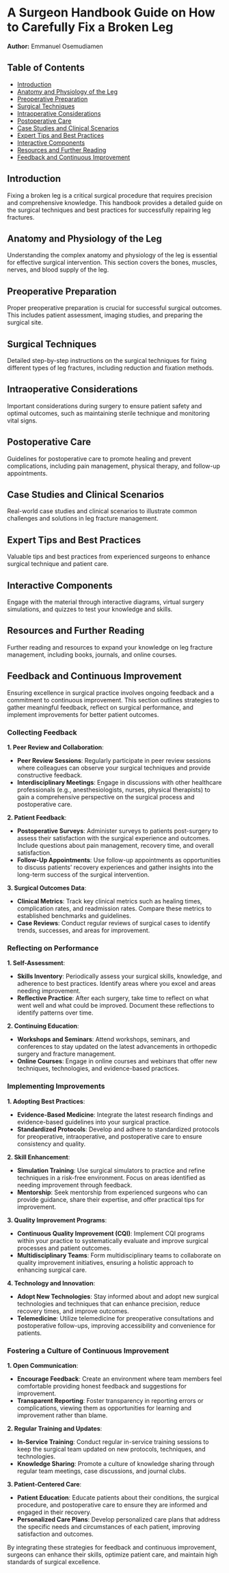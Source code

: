 # A Surgeon Handbook Guide on How to Carefully Fix a Broken Leg
 **Author:** Emmanuel Osemudiamen 
## Table of Contents
- [Introduction](#introduction)
- [Anatomy and Physiology of the Leg](#anatomy-and-physiology-of-the-leg)
- [Preoperative Preparation](#preoperative-preparation)
- [Surgical Techniques](#surgical-techniques)
- [Intraoperative Considerations](#intraoperative-considerations)
- [Postoperative Care](#postoperative-care)
- [Case Studies and Clinical Scenarios](#case-studies-and-clinical-scenarios)
- [Expert Tips and Best Practices](#expert-tips-and-best-practices)
- [Interactive Components](#interactive-components)
- [Resources and Further Reading](#resources-and-further-reading)
- [Feedback and Continuous Improvement](#feedback-and-continuous-improvement)

## Introduction
Fixing a broken leg is a critical surgical procedure that requires precision and comprehensive knowledge. This handbook provides a detailed guide on the surgical techniques and best practices for successfully repairing leg fractures.

## Anatomy and Physiology of the Leg
Understanding the complex anatomy and physiology of the leg is essential for effective surgical intervention. This section covers the bones, muscles, nerves, and blood supply of the leg.

## Preoperative Preparation
Proper preoperative preparation is crucial for successful surgical outcomes. This includes patient assessment, imaging studies, and preparing the surgical site.

## Surgical Techniques
Detailed step-by-step instructions on the surgical techniques for fixing different types of leg fractures, including reduction and fixation methods.

## Intraoperative Considerations
Important considerations during surgery to ensure patient safety and optimal outcomes, such as maintaining sterile technique and monitoring vital signs.

## Postoperative Care
Guidelines for postoperative care to promote healing and prevent complications, including pain management, physical therapy, and follow-up appointments.

## Case Studies and Clinical Scenarios
Real-world case studies and clinical scenarios to illustrate common challenges and solutions in leg fracture management.

## Expert Tips and Best Practices
Valuable tips and best practices from experienced surgeons to enhance surgical technique and patient care.

## Interactive Components
Engage with the material through interactive diagrams, virtual surgery simulations, and quizzes to test your knowledge and skills.

## Resources and Further Reading
Further reading and resources to expand your knowledge on leg fracture management, including books, journals, and online courses.

## Feedback and Continuous Improvement
Ensuring excellence in surgical practice involves ongoing feedback and a commitment to continuous improvement. This section outlines strategies to gather meaningful feedback, reflect on surgical performance, and implement improvements for better patient outcomes.

### Collecting Feedback

**1. Peer Review and Collaboration**:
   - **Peer Review Sessions**: Regularly participate in peer review sessions where colleagues can observe your surgical techniques and provide constructive feedback.
   - **Interdisciplinary Meetings**: Engage in discussions with other healthcare professionals (e.g., anesthesiologists, nurses, physical therapists) to gain a comprehensive perspective on the surgical process and postoperative care.

**2. Patient Feedback**:
   - **Postoperative Surveys**: Administer surveys to patients post-surgery to assess their satisfaction with the surgical experience and outcomes. Include questions about pain management, recovery time, and overall satisfaction.
   - **Follow-Up Appointments**: Use follow-up appointments as opportunities to discuss patients’ recovery experiences and gather insights into the long-term success of the surgical intervention.

**3. Surgical Outcomes Data**:
   - **Clinical Metrics**: Track key clinical metrics such as healing times, complication rates, and readmission rates. Compare these metrics to established benchmarks and guidelines.
   - **Case Reviews**: Conduct regular reviews of surgical cases to identify trends, successes, and areas for improvement.

### Reflecting on Performance

**1. Self-Assessment**:
   - **Skills Inventory**: Periodically assess your surgical skills, knowledge, and adherence to best practices. Identify areas where you excel and areas needing improvement.
   - **Reflective Practice**: After each surgery, take time to reflect on what went well and what could be improved. Document these reflections to identify patterns over time.

**2. Continuing Education**:
   - **Workshops and Seminars**: Attend workshops, seminars, and conferences to stay updated on the latest advancements in orthopedic surgery and fracture management.
   - **Online Courses**: Engage in online courses and webinars that offer new techniques, technologies, and evidence-based practices.

### Implementing Improvements

**1. Adopting Best Practices**:
   - **Evidence-Based Medicine**: Integrate the latest research findings and evidence-based guidelines into your surgical practice.
   - **Standardized Protocols**: Develop and adhere to standardized protocols for preoperative, intraoperative, and postoperative care to ensure consistency and quality.

**2. Skill Enhancement**:
   - **Simulation Training**: Use surgical simulators to practice and refine techniques in a risk-free environment. Focus on areas identified as needing improvement through feedback.
   - **Mentorship**: Seek mentorship from experienced surgeons who can provide guidance, share their expertise, and offer practical tips for improvement.

**3. Quality Improvement Programs**:
   - **Continuous Quality Improvement (CQI)**: Implement CQI programs within your practice to systematically evaluate and improve surgical processes and patient outcomes.
   - **Multidisciplinary Teams**: Form multidisciplinary teams to collaborate on quality improvement initiatives, ensuring a holistic approach to enhancing surgical care.

**4. Technology and Innovation**:
   - **Adopt New Technologies**: Stay informed about and adopt new surgical technologies and techniques that can enhance precision, reduce recovery times, and improve outcomes.
   - **Telemedicine**: Utilize telemedicine for preoperative consultations and postoperative follow-ups, improving accessibility and convenience for patients.

### Fostering a Culture of Continuous Improvement

**1. Open Communication**:
   - **Encourage Feedback**: Create an environment where team members feel comfortable providing honest feedback and suggestions for improvement.
   - **Transparent Reporting**: Foster transparency in reporting errors or complications, viewing them as opportunities for learning and improvement rather than blame.

**2. Regular Training and Updates**:
   - **In-Service Training**: Conduct regular in-service training sessions to keep the surgical team updated on new protocols, techniques, and technologies.
   - **Knowledge Sharing**: Promote a culture of knowledge sharing through regular team meetings, case discussions, and journal clubs.

**3. Patient-Centered Care**:
   - **Patient Education**: Educate patients about their conditions, the surgical procedure, and postoperative care to ensure they are informed and engaged in their recovery.
   - **Personalized Care Plans**: Develop personalized care plans that address the specific needs and circumstances of each patient, improving satisfaction and outcomes.

By integrating these strategies for feedback and continuous improvement, surgeons can enhance their skills, optimize patient care, and maintain high standards of surgical excellence.

